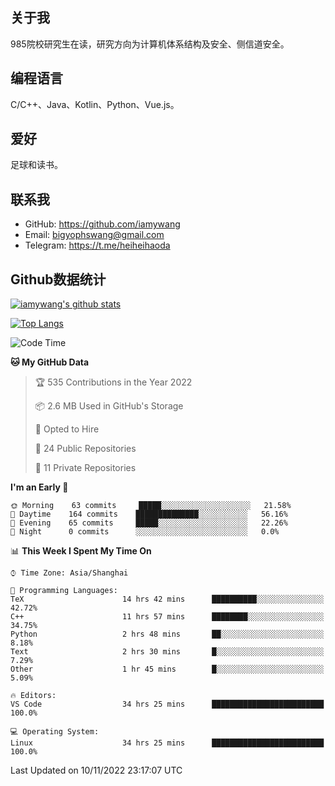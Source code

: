 ## 关于我

985院校研究生在读，研究方向为计算机体系结构及安全、侧信道安全。

## 编程语言

C/C++、Java、Kotlin、Python、Vue.js。

## 爱好

足球和读书。

## 联系我

- GitHub: https://github.com/iamywang
- Email: bigyophswang@gmail.com
- Telegram: https://t.me/heiheihaoda

## Github数据统计

[![iamywang's github stats](https://github-readme-stats.vercel.app/api?username=iamywang&count_private=true&show_icons=true)]()

[![Top Langs](https://github-readme-stats.vercel.app/api/top-langs/?username=iamywang&layout=compact)]()

<!--START_SECTION:waka-->
![Code Time](http://img.shields.io/badge/Code%20Time-542%20hrs%2035%20mins-blue)

**🐱 My GitHub Data** 

> 🏆 535 Contributions in the Year 2022
 > 
> 📦 2.6 MB Used in GitHub's Storage 
 > 
> 💼 Opted to Hire
 > 
> 📜 24 Public Repositories 
 > 
> 🔑 11 Private Repositories  
 > 
**I'm an Early 🐤** 

```text
🌞 Morning    63 commits     █████░░░░░░░░░░░░░░░░░░░░   21.58% 
🌆 Daytime    164 commits    ██████████████░░░░░░░░░░░   56.16% 
🌃 Evening    65 commits     █████░░░░░░░░░░░░░░░░░░░░   22.26% 
🌙 Night      0 commits      ░░░░░░░░░░░░░░░░░░░░░░░░░   0.0%

```


📊 **This Week I Spent My Time On** 

```text
⌚︎ Time Zone: Asia/Shanghai

💬 Programming Languages: 
TeX                      14 hrs 42 mins      ██████████░░░░░░░░░░░░░░░   42.72% 
C++                      11 hrs 57 mins      ████████░░░░░░░░░░░░░░░░░   34.75% 
Python                   2 hrs 48 mins       ██░░░░░░░░░░░░░░░░░░░░░░░   8.18% 
Text                     2 hrs 30 mins       █░░░░░░░░░░░░░░░░░░░░░░░░   7.29% 
Other                    1 hr 45 mins        █░░░░░░░░░░░░░░░░░░░░░░░░   5.09%

🔥 Editors: 
VS Code                  34 hrs 25 mins      █████████████████████████   100.0%

💻 Operating System: 
Linux                    34 hrs 25 mins      █████████████████████████   100.0%

```


 Last Updated on 10/11/2022 23:17:07 UTC
<!--END_SECTION:waka-->
